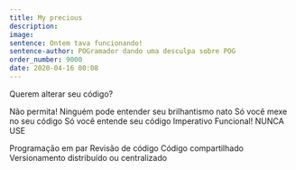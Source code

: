 ```yaml
---
title: My precious
description:
image:
sentence: Ontem tava funcionando!
sentence-author: POGramador dando uma desculpa sobre POG
order_number: 9000
date: 2020-04-16 00:08
---
```

Querem alterar seu código?

Não permita!
Ninguém pode entender seu brilhantismo nato
Só você mexe no seu código
Só você entende seu código
Imperativo Funcional!
NUNCA USE

Programação em par
Revisão de código
Código compartilhado
Versionamento distribuído ou centralizado